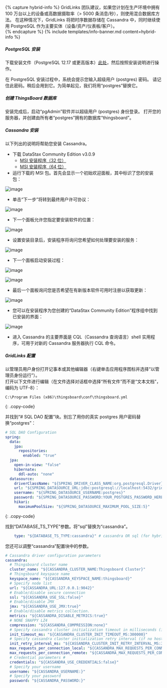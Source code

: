 {% capture hybrid-info %}
GridLinks 团队建议，如果您计划在生产环境中拥有 100 万台以上的设备或高数据摄取率（> 5000 条消息/秒），则使用混合数据库方法。
在这种情况下，GridLinks 将把时序数据存储在 Cassandra 中，同时继续使用 PostgreSQL 作为主要实体（设备/资产/仪表板/客户）。  
{% endcapture %}
{% include templates/info-banner.md content=hybrid-info %}

##### PostgreSQL 安装

下载安装文件（PostgreSQL 12.17 或更高版本）[此处](https://www.enterprisedb.com/downloads/postgres-postgresql-downloads#windows)，然后按照安装说明进行操作。

在 PostgreSQL 安装过程中，系统会提示您输入超级用户 (postgres) 密码。
请记住此密码。稍后会用到它。为简单起见，我们将用“postgres”替换它。

##### 创建 ThingsBoard 数据库

安装完成后，启动“pgAdmin”软件并以超级用户 (postgres) 身份登录。
打开您的服务器，并创建由所有者“postgres”拥有的数据库“thingsboard”。

##### Cassandra 安装

以下列出的说明将帮助您安装 Cassandra。

- 下载 DataStax Community Edition v3.0.9
    - [MSI 安装程序（32 位）](http://downloads.datastax.com/community/datastax-community-32bit_3.0.9.msi)
    - [MSI 安装程序（64 位）](http://downloads.datastax.com/community/datastax-community-64bit_3.0.9.msi)
- 运行下载的 MSI 包。首先会显示一个初始欢迎面板，其中标识了您的安装包：

 ![image](/images/user-guide/install/windows/windows-cassandra-1.png)
 
- 单击“下一步”将转到最终用户许可协议：
 
 ![image](/images/user-guide/install/windows/windows-cassandra-2.png)
 
- 下一个面板允许您指定要安装软件的位置：
   
 ![image](/images/user-guide/install/windows/windows-cassandra-3.png)

- 设置安装目录后，安装程序将询问您希望如何处理要安装的服务：

 ![image](/images/user-guide/install/windows/windows-cassandra-4.png)

- 下一个面板启动安装过程：

 ![image](/images/user-guide/install/windows/windows-cassandra-5.png)
 
 ![image](/images/user-guide/install/windows/windows-cassandra-6.png)

- 最后一个面板询问您是否希望在有新版本软件可用时注册以获取更新：

 ![image](/images/user-guide/install/windows/windows-cassandra-7.png)
 
- 您可以在安装程序为您创建的“DataStax Community Edition”程序组中找到已安装的界面：

 ![image](/images/user-guide/install/windows/windows-cassandra-8.png)
 
- 进入 Cassandra 的主要界面是 CQL（Cassandra 查询语言）shell 实用程序，可用于对新的 Cassandra 服务器执行 CQL 命令。

##### GridLinks 配置

以管理员用户身份打开记事本或其他编辑器（右键单击应用程序图标并选择“以管理员身份运行”）。  
打开以下文件进行编辑（在文件选择对话框中选择“所有文件”而不是“文本文档”，编码为 UTF-8）：

```text 
C:\Program Files (x86)\thingsboard\conf\thingsboard.yml
``` 
{: .copy-code}


并找到“# SQL DAO 配置”块。别忘了用你的真实 postgres 用户密码替换“postgres”：

```yml
# SQL DAO Configuration
spring:
  data:
    jpa:
      repositories:
        enabled: "true"
  jpa:
    open-in-view: "false"
    hibernate:
      ddl-auto: "none"
  datasource:
    driverClassName: "${SPRING_DRIVER_CLASS_NAME:org.postgresql.Driver}"
    url: "${SPRING_DATASOURCE_URL:jdbc:postgresql://localhost:5432/gridlinks}"
    username: "${SPRING_DATASOURCE_USERNAME:postgres}"
    password: "${SPRING_DATASOURCE_PASSWORD:YOUR_POSTGRES_PASSWORD_HERE}"
    hikari:
      maximumPoolSize: "${SPRING_DATASOURCE_MAXIMUM_POOL_SIZE:5}"
``` 
{: .copy-code}

找到“DATABASE_TS_TYPE”参数。将“sql”替换为“cassandra”。

```yml
    type: "${DATABASE_TS_TYPE:cassandra}" # cassandra OR sql (for hybrid mode, only this value should be cassandra)
```

您还可以调整“cassandra”配置块中的参数。

```yml
# Cassandra driver configuration parameters
cassandra:
  # Thingsboard cluster name
  cluster_name: "${CASSANDRA_CLUSTER_NAME:Thingsboard Cluster}"
  # Thingsboard keyspace name
  keyspace_name: "${CASSANDRA_KEYSPACE_NAME:thingsboard}"
  # Specify node list
  url: "${CASSANDRA_URL:127.0.0.1:9042}"
  # Enable/disable secure connection
  ssl: "${CASSANDRA_USE_SSL:false}"
  # Enable/disable JMX
  jmx: "${CASSANDRA_USE_JMX:true}"
  # Enable/disable metrics collection.
  metrics: "${CASSANDRA_DISABLE_METRICS:true}"
  # NONE SNAPPY LZ4
  compression: "${CASSANDRA_COMPRESSION:none}"
  # Specify cassandra cluster initialization timeout in milliseconds (if no hosts available during startup)
  init_timeout_ms: "${CASSANDRA_CLUSTER_INIT_TIMEOUT_MS:300000}"
  # Specify cassandra claster initialization retry interval (if no hosts available during startup)
  init_retry_interval_ms: "${CASSANDRA_CLUSTER_INIT_RETRY_INTERVAL_MS:3000}"
  max_requests_per_connection_local: "${CASSANDRA_MAX_REQUESTS_PER_CONNECTION_LOCAL:32768}"
  max_requests_per_connection_remote: "${CASSANDRA_MAX_REQUESTS_PER_CONNECTION_REMOTE:32768}"
  # Credential parameters #
  credentials: "${CASSANDRA_USE_CREDENTIALS:false}"
  # Specify your username
  username: "${CASSANDRA_USERNAME:}"
  # Specify your password
  password: "${CASSANDRA_PASSWORD:}"
```